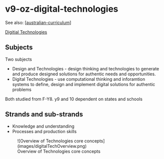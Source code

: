 # v9-oz-digital-technologies

See also: [[australian-curriculum]]

[Digitial Technologies](https://v9.australiancurriculum.edu.au/f-10-curriculum/learning-areas/digital-technologies/year-7_year-8_year-9_year-10?view=quick&detailed-content-descriptions=0&hide-ccp=0&hide-gc=0&side-by-side=1&strands-start-index=0&subjects-start-index=0)

## Subjects

Two subjects

- Design and Technologies - design thinking and technologies to generate and produce designed solutions for authentic needs and opportunities.
- Digital Technologies - use computational thinking and inforamtion systems to define, design and implement digital solutions for authentic problems

Both studied from F-Y8.  y9 and 10 dependent on states and schools

## Strands and sub-strands

- Knowledge and understanding
- Processes and production skills

<figure markdown>
![Overview of Technologies core concepts](images/digitalTechOverview.png)
<figcaption>Overview of Technologies core concepts</figcaption>
</figure>

[//begin]: # "Autogenerated link references for markdown compatibility"
[australian-curriculum]: australian-curriculum "Australian Curriculum"
[//end]: # "Autogenerated link references"